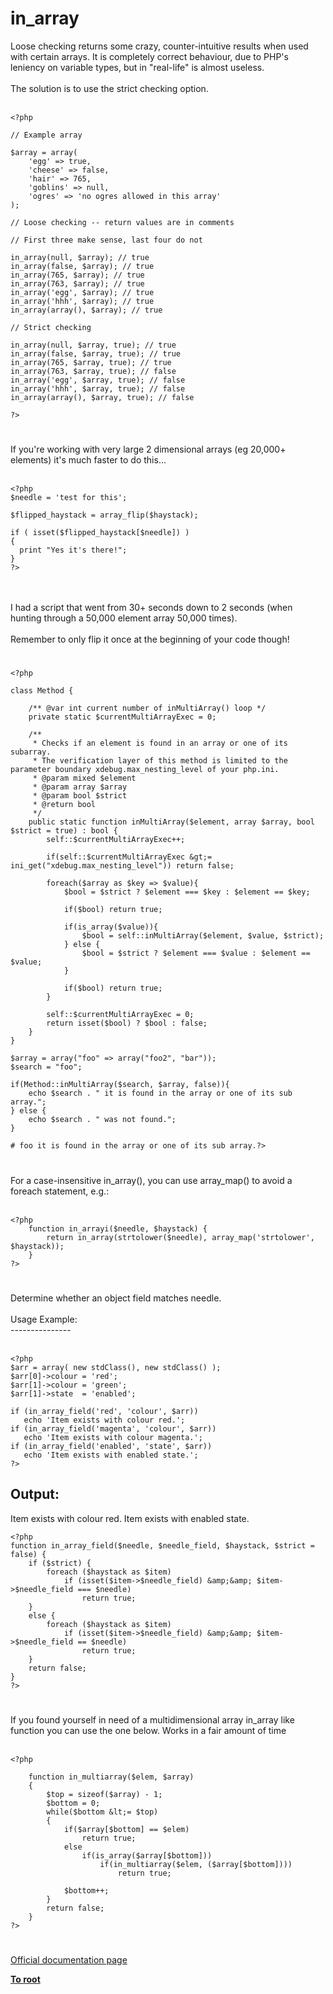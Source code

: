 # in_array



Loose checking returns some crazy, counter-intuitive results when used with certain arrays. It is completely correct behaviour, due to PHP&apos;s leniency on variable types, but in "real-life" is almost useless.<br><br>The solution is to use the strict checking option.<br><br>

```
<?php

// Example array

$array = array(
    'egg' => true,
    'cheese' => false,
    'hair' => 765,
    'goblins' => null,
    'ogres' => 'no ogres allowed in this array'
);

// Loose checking -- return values are in comments

// First three make sense, last four do not

in_array(null, $array); // true
in_array(false, $array); // true
in_array(765, $array); // true
in_array(763, $array); // true
in_array('egg', $array); // true
in_array('hhh', $array); // true
in_array(array(), $array); // true

// Strict checking

in_array(null, $array, true); // true
in_array(false, $array, true); // true
in_array(765, $array, true); // true
in_array(763, $array, true); // false
in_array('egg', $array, true); // false
in_array('hhh', $array, true); // false
in_array(array(), $array, true); // false

?>
```
  

#

If you&apos;re working with very large 2 dimensional arrays (eg 20,000+ elements) it&apos;s much faster to do this...<br><br>

```
<?php
$needle = 'test for this';

$flipped_haystack = array_flip($haystack);

if ( isset($flipped_haystack[$needle]) )
{
  print "Yes it's there!";
}
?>
```
<br><br>I had a script that went from 30+ seconds down to 2 seconds (when hunting through a 50,000 element array 50,000 times).<br><br>Remember to only flip it once at the beginning of your code though!  

#



```
<?php

class Method {

    /** @var int current number of inMultiArray() loop */
    private static $currentMultiArrayExec = 0;

    /**
     * Checks if an element is found in an array or one of its subarray.
     * The verification layer of this method is limited to the parameter boundary xdebug.max_nesting_level of your php.ini.
     * @param mixed $element
     * @param array $array
     * @param bool $strict
     * @return bool
     */
    public static function inMultiArray($element, array $array, bool $strict = true) : bool {
        self::$currentMultiArrayExec++;

        if(self::$currentMultiArrayExec &gt;= ini_get("xdebug.max_nesting_level")) return false;

        foreach($array as $key => $value){
            $bool = $strict ? $element === $key : $element == $key;

            if($bool) return true;

            if(is_array($value)){
                $bool = self::inMultiArray($element, $value, $strict);
            } else {
                $bool = $strict ? $element === $value : $element == $value;
            }

            if($bool) return true;
        }

        self::$currentMultiArrayExec = 0;
        return isset($bool) ? $bool : false;
    }
}

$array = array("foo" => array("foo2", "bar"));
$search = "foo";

if(Method::inMultiArray($search, $array, false)){
    echo $search . " it is found in the array or one of its sub array.";
} else {
    echo $search . " was not found.";
}

# foo it is found in the array or one of its sub array.?>
```
  

#

For a case-insensitive in_array(), you can use array_map() to avoid a foreach statement, e.g.:<br><br>

```
<?php
    function in_arrayi($needle, $haystack) {
        return in_array(strtolower($needle), array_map('strtolower', $haystack));
    }
?>
```
  

#

Determine whether an object field matches needle.<br><br>Usage Example:<br>---------------<br><br>

```
<?php
$arr = array( new stdClass(), new stdClass() );
$arr[0]->colour = 'red';
$arr[1]->colour = 'green';
$arr[1]->state  = 'enabled';

if (in_array_field('red', 'colour', $arr))
   echo 'Item exists with colour red.';
if (in_array_field('magenta', 'colour', $arr))
   echo 'Item exists with colour magenta.';
if (in_array_field('enabled', 'state', $arr))
   echo 'Item exists with enabled state.';
?>
```


Output:
--------
Item exists with colour red.
Item exists with enabled state.



```
<?php
function in_array_field($needle, $needle_field, $haystack, $strict = false) {
    if ($strict) {
        foreach ($haystack as $item)
            if (isset($item->$needle_field) &amp;&amp; $item->$needle_field === $needle)
                return true;
    }
    else {
        foreach ($haystack as $item)
            if (isset($item->$needle_field) &amp;&amp; $item->$needle_field == $needle)
                return true;
    }
    return false;
}
?>
```
  

#

If you found yourself in need of a multidimensional array in_array like function you can use the one below. Works in a fair amount of time<br><br>

```
<?php

    function in_multiarray($elem, $array)
    {
        $top = sizeof($array) - 1;
        $bottom = 0;
        while($bottom &lt;= $top)
        {
            if($array[$bottom] == $elem)
                return true;
            else 
                if(is_array($array[$bottom]))
                    if(in_multiarray($elem, ($array[$bottom])))
                        return true;
                    
            $bottom++;
        }        
        return false;
    }
?>
```
  

#

[Official documentation page](https://www.php.net/manual/en/function.in-array.php)

**[To root](/README.md)**